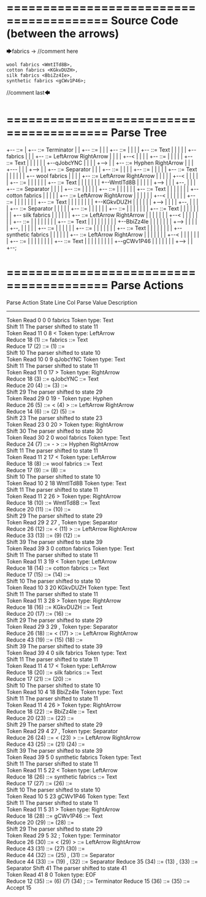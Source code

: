 ========================================
Source Code (between the arrows)
========================================

🡆fabrics <qJobcYNC> -> //comment here

    wool fabrics <WmtITd8B>,
    cotton fabrics <KGkvDUZH>,
    silk fabrics <BbiZz4Ie>,
    synthetic fabrics <gCWv1P46>;

//comment last🡄

========================================
Parse Tree
========================================

+--<scripture> ::= <expression>
|  +--<expression> ::= <item> <producer> <item-or-expression-list> Terminator
|  |  +--<item> ::= <text> <tag>
|  |  |  +--<text> ::= <text-chunk>
|  |  |  |  +--<text-chunk> ::= Text
|  |  |  |  |  +--fabrics 
|  |  |  +--<tag> ::= LeftArrow <text> RightArrow
|  |  |  |  +--<
|  |  |  |  +--<text> ::= <text-chunk>
|  |  |  |  |  +--<text-chunk> ::= Text
|  |  |  |  |  |  +--qJobcYNC
|  |  |  |  +-->
|  |  +--<producer> ::= Hyphen RightArrow
|  |  |  +---
|  |  |  +-->
|  |  +--<item-or-expression-list> ::= <item> Separator <item-or-expression-list>
|  |  |  +--<item> ::= <text> <tag>
|  |  |  |  +--<text> ::= <text-chunk>
|  |  |  |  |  +--<text-chunk> ::= Text
|  |  |  |  |  |  +--    wool fabrics 
|  |  |  |  +--<tag> ::= LeftArrow <text> RightArrow
|  |  |  |  |  +--<
|  |  |  |  |  +--<text> ::= <text-chunk>
|  |  |  |  |  |  +--<text-chunk> ::= Text
|  |  |  |  |  |  |  +--WmtITd8B
|  |  |  |  |  +-->
|  |  |  +--,
|  |  |  +--<item-or-expression-list> ::= <item> Separator <item-or-expression-list>
|  |  |  |  +--<item> ::= <text> <tag>
|  |  |  |  |  +--<text> ::= <text-chunk>
|  |  |  |  |  |  +--<text-chunk> ::= Text
|  |  |  |  |  |  |  +--    cotton fabrics 
|  |  |  |  |  +--<tag> ::= LeftArrow <text> RightArrow
|  |  |  |  |  |  +--<
|  |  |  |  |  |  +--<text> ::= <text-chunk>
|  |  |  |  |  |  |  +--<text-chunk> ::= Text
|  |  |  |  |  |  |  |  +--KGkvDUZH
|  |  |  |  |  |  +-->
|  |  |  |  +--,
|  |  |  |  +--<item-or-expression-list> ::= <item> Separator <item>
|  |  |  |  |  +--<item> ::= <text> <tag>
|  |  |  |  |  |  +--<text> ::= <text-chunk>
|  |  |  |  |  |  |  +--<text-chunk> ::= Text
|  |  |  |  |  |  |  |  +--    silk fabrics 
|  |  |  |  |  |  +--<tag> ::= LeftArrow <text> RightArrow
|  |  |  |  |  |  |  +--<
|  |  |  |  |  |  |  +--<text> ::= <text-chunk>
|  |  |  |  |  |  |  |  +--<text-chunk> ::= Text
|  |  |  |  |  |  |  |  |  +--BbiZz4Ie
|  |  |  |  |  |  |  +-->
|  |  |  |  |  +--,
|  |  |  |  |  +--<item> ::= <text> <tag>
|  |  |  |  |  |  +--<text> ::= <text-chunk>
|  |  |  |  |  |  |  +--<text-chunk> ::= Text
|  |  |  |  |  |  |  |  +--    synthetic fabrics 
|  |  |  |  |  |  +--<tag> ::= LeftArrow <text> RightArrow
|  |  |  |  |  |  |  +--<
|  |  |  |  |  |  |  +--<text> ::= <text-chunk>
|  |  |  |  |  |  |  |  +--<text-chunk> ::= Text
|  |  |  |  |  |  |  |  |  +--gCWv1P46
|  |  |  |  |  |  |  +-->
|  |  +--;


========================================
Parse Actions
========================================

Parse Action      State    Line     Col   Parse Value                        Description                                                             
---------------   -----   -----   -----   --------------------------------   ------------------------------------------------------------------------
Token Read            0       0       0   fabrics                            Token type: Text                                                        
Shift                11                                                      The parser shifted to state 11                                          
Token Read           11       0       8   <                                  Token type: LeftArrow                                                   
Reduce               18                   (1) ::= fabrics                    <text-chunk> ::= Text                                                   
Reduce               17                   (2) ::= (1)                        <text> ::= <text-chunk>                                                 
Shift                10                                                      The parser shifted to state 10                                          
Token Read           10       0       9   qJobcYNC                           Token type: Text                                                        
Shift                11                                                      The parser shifted to state 11                                          
Token Read           11       0      17   >                                  Token type: RightArrow                                                  
Reduce               18                   (3) ::= qJobcYNC                   <text-chunk> ::= Text                                                   
Reduce               20                   (4) ::= (3)                        <text> ::= <text-chunk>                                                 
Shift                29                                                      The parser shifted to state 29                                          
Token Read           29       0      19   -                                  Token type: Hyphen                                                      
Reduce               26                   (5) ::= < (4) >                    <tag> ::= LeftArrow <text> RightArrow                                   
Reduce               14                   (6) ::= (2) (5)                    <item> ::= <text> <tag>                                                 
Shift                23                                                      The parser shifted to state 23                                          
Token Read           23       0      20   >                                  Token type: RightArrow                                                  
Shift                30                                                      The parser shifted to state 30                                          
Token Read           30       2       0       wool fabrics                   Token type: Text                                                        
Reduce               24                   (7) ::= - >                        <producer> ::= Hyphen RightArrow                                        
Shift                11                                                      The parser shifted to state 11                                          
Token Read           11       2      17   <                                  Token type: LeftArrow                                                   
Reduce               18                   (8) ::=     wool fabrics           <text-chunk> ::= Text                                                   
Reduce               17                   (9) ::= (8)                        <text> ::= <text-chunk>                                                 
Shift                10                                                      The parser shifted to state 10                                          
Token Read           10       2      18   WmtITd8B                           Token type: Text                                                        
Shift                11                                                      The parser shifted to state 11                                          
Token Read           11       2      26   >                                  Token type: RightArrow                                                  
Reduce               18                   (10) ::= WmtITd8B                  <text-chunk> ::= Text                                                   
Reduce               20                   (11) ::= (10)                      <text> ::= <text-chunk>                                                 
Shift                29                                                      The parser shifted to state 29                                          
Token Read           29       2      27   ,                                  Token type: Separator                                                   
Reduce               26                   (12) ::= < (11) >                  <tag> ::= LeftArrow <text> RightArrow                                   
Reduce               33                   (13) ::= (9) (12)                  <item> ::= <text> <tag>                                                 
Shift                39                                                      The parser shifted to state 39                                          
Token Read           39       3       0       cotton fabrics                 Token type: Text                                                        
Shift                11                                                      The parser shifted to state 11                                          
Token Read           11       3      19   <                                  Token type: LeftArrow                                                   
Reduce               18                   (14) ::=     cotton fabrics        <text-chunk> ::= Text                                                   
Reduce               17                   (15) ::= (14)                      <text> ::= <text-chunk>                                                 
Shift                10                                                      The parser shifted to state 10                                          
Token Read           10       3      20   KGkvDUZH                           Token type: Text                                                        
Shift                11                                                      The parser shifted to state 11                                          
Token Read           11       3      28   >                                  Token type: RightArrow                                                  
Reduce               18                   (16) ::= KGkvDUZH                  <text-chunk> ::= Text                                                   
Reduce               20                   (17) ::= (16)                      <text> ::= <text-chunk>                                                 
Shift                29                                                      The parser shifted to state 29                                          
Token Read           29       3      29   ,                                  Token type: Separator                                                   
Reduce               26                   (18) ::= < (17) >                  <tag> ::= LeftArrow <text> RightArrow                                   
Reduce               43                   (19) ::= (15) (18)                 <item> ::= <text> <tag>                                                 
Shift                39                                                      The parser shifted to state 39                                          
Token Read           39       4       0       silk fabrics                   Token type: Text                                                        
Shift                11                                                      The parser shifted to state 11                                          
Token Read           11       4      17   <                                  Token type: LeftArrow                                                   
Reduce               18                   (20) ::=     silk fabrics          <text-chunk> ::= Text                                                   
Reduce               17                   (21) ::= (20)                      <text> ::= <text-chunk>                                                 
Shift                10                                                      The parser shifted to state 10                                          
Token Read           10       4      18   BbiZz4Ie                           Token type: Text                                                        
Shift                11                                                      The parser shifted to state 11                                          
Token Read           11       4      26   >                                  Token type: RightArrow                                                  
Reduce               18                   (22) ::= BbiZz4Ie                  <text-chunk> ::= Text                                                   
Reduce               20                   (23) ::= (22)                      <text> ::= <text-chunk>                                                 
Shift                29                                                      The parser shifted to state 29                                          
Token Read           29       4      27   ,                                  Token type: Separator                                                   
Reduce               26                   (24) ::= < (23) >                  <tag> ::= LeftArrow <text> RightArrow                                   
Reduce               43                   (25) ::= (21) (24)                 <item> ::= <text> <tag>                                                 
Shift                39                                                      The parser shifted to state 39                                          
Token Read           39       5       0       synthetic fabrics              Token type: Text                                                        
Shift                11                                                      The parser shifted to state 11                                          
Token Read           11       5      22   <                                  Token type: LeftArrow                                                   
Reduce               18                   (26) ::=     synthetic fabrics     <text-chunk> ::= Text                                                   
Reduce               17                   (27) ::= (26)                      <text> ::= <text-chunk>                                                 
Shift                10                                                      The parser shifted to state 10                                          
Token Read           10       5      23   gCWv1P46                           Token type: Text                                                        
Shift                11                                                      The parser shifted to state 11                                          
Token Read           11       5      31   >                                  Token type: RightArrow                                                  
Reduce               18                   (28) ::= gCWv1P46                  <text-chunk> ::= Text                                                   
Reduce               20                   (29) ::= (28)                      <text> ::= <text-chunk>                                                 
Shift                29                                                      The parser shifted to state 29                                          
Token Read           29       5      32   ;                                  Token type: Terminator                                                  
Reduce               26                   (30) ::= < (29) >                  <tag> ::= LeftArrow <text> RightArrow                                   
Reduce               43                   (31) ::= (27) (30)                 <item> ::= <text> <tag>                                                 
Reduce               44                   (32) ::= (25) , (31)               <item-or-expression-list> ::= <item> Separator <item>                   
Reduce               44                   (33) ::= (19) , (32)               <item-or-expression-list> ::= <item> Separator <item-or-expression-list>
Reduce               35                   (34) ::= (13) , (33)               <item-or-expression-list> ::= <item> Separator <item-or-expression-list>
Shift                41                                                      The parser shifted to state 41                                          
Token Read           41       8       0                                      Token type: EOF                                                         
Reduce               12                   (35) ::= (6) (7) (34) ;            <expression> ::= <item> <producer> <item-or-expression-list> Terminator 
Reduce               15                   (36) ::= (35)                      <scripture> ::= <expression>                                            
Accept               15                                                                                                                              


